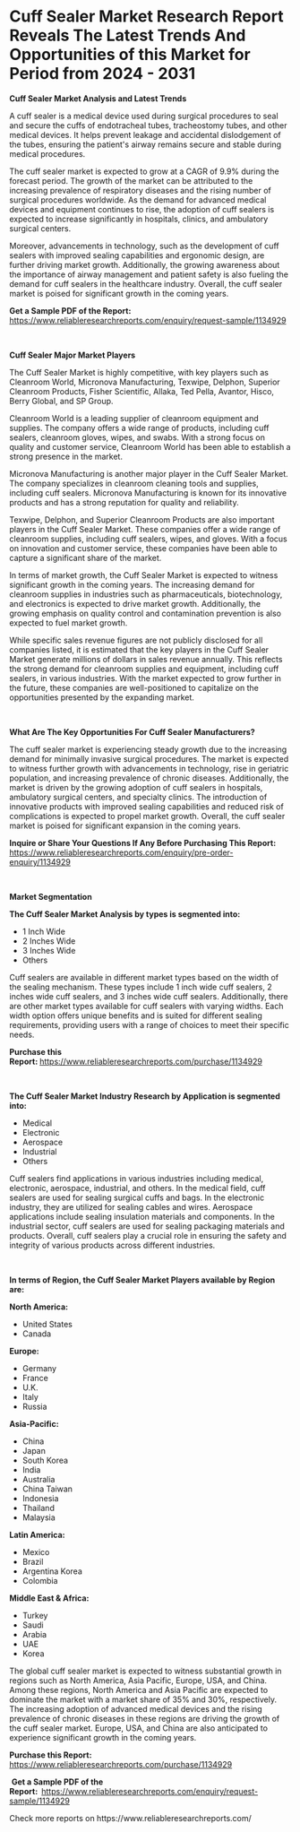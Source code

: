 <p><h1>Cuff Sealer Market Research Report Reveals The Latest Trends And Opportunities of this Market for Period from 2024 - 2031</h1></p><p><strong>Cuff Sealer Market Analysis and Latest Trends</strong></p>
<p><p>A cuff sealer is a medical device used during surgical procedures to seal and secure the cuffs of endotracheal tubes, tracheostomy tubes, and other medical devices. It helps prevent leakage and accidental dislodgement of the tubes, ensuring the patient's airway remains secure and stable during medical procedures.</p><p>The cuff sealer market is expected to grow at a CAGR of 9.9% during the forecast period. The growth of the market can be attributed to the increasing prevalence of respiratory diseases and the rising number of surgical procedures worldwide. As the demand for advanced medical devices and equipment continues to rise, the adoption of cuff sealers is expected to increase significantly in hospitals, clinics, and ambulatory surgical centers.</p><p>Moreover, advancements in technology, such as the development of cuff sealers with improved sealing capabilities and ergonomic design, are further driving market growth. Additionally, the growing awareness about the importance of airway management and patient safety is also fueling the demand for cuff sealers in the healthcare industry. Overall, the cuff sealer market is poised for significant growth in the coming years.</p></p>
<p><strong>Get a Sample PDF of the Report:&nbsp;</strong> <a href="https://www.reliableresearchreports.com/enquiry/request-sample/1134929">https://www.reliableresearchreports.com/enquiry/request-sample/1134929</a></p>
<p>&nbsp;</p>
<p><strong>Cuff Sealer Major Market Players</strong></p>
<p><p>The Cuff Sealer Market is highly competitive, with key players such as Cleanroom World, Micronova Manufacturing, Texwipe, Delphon, Superior Cleanroom Products, Fisher Scientific, Allaka, Ted Pella, Avantor, Hisco, Berry Global, and SP Group. </p><p>Cleanroom World is a leading supplier of cleanroom equipment and supplies. The company offers a wide range of products, including cuff sealers, cleanroom gloves, wipes, and swabs. With a strong focus on quality and customer service, Cleanroom World has been able to establish a strong presence in the market.</p><p>Micronova Manufacturing is another major player in the Cuff Sealer Market. The company specializes in cleanroom cleaning tools and supplies, including cuff sealers. Micronova Manufacturing is known for its innovative products and has a strong reputation for quality and reliability.</p><p>Texwipe, Delphon, and Superior Cleanroom Products are also important players in the Cuff Sealer Market. These companies offer a wide range of cleanroom supplies, including cuff sealers, wipes, and gloves. With a focus on innovation and customer service, these companies have been able to capture a significant share of the market.</p><p>In terms of market growth, the Cuff Sealer Market is expected to witness significant growth in the coming years. The increasing demand for cleanroom supplies in industries such as pharmaceuticals, biotechnology, and electronics is expected to drive market growth. Additionally, the growing emphasis on quality control and contamination prevention is also expected to fuel market growth.</p><p>While specific sales revenue figures are not publicly disclosed for all companies listed, it is estimated that the key players in the Cuff Sealer Market generate millions of dollars in sales revenue annually. This reflects the strong demand for cleanroom supplies and equipment, including cuff sealers, in various industries. With the market expected to grow further in the future, these companies are well-positioned to capitalize on the opportunities presented by the expanding market.</p></p>
<p>&nbsp;</p>
<p><strong>What Are The Key Opportunities For Cuff Sealer Manufacturers?</strong></p>
<p><p>The cuff sealer market is experiencing steady growth due to the increasing demand for minimally invasive surgical procedures. The market is expected to witness further growth with advancements in technology, rise in geriatric population, and increasing prevalence of chronic diseases. Additionally, the market is driven by the growing adoption of cuff sealers in hospitals, ambulatory surgical centers, and specialty clinics. The introduction of innovative products with improved sealing capabilities and reduced risk of complications is expected to propel market growth. Overall, the cuff sealer market is poised for significant expansion in the coming years.</p></p>
<p><strong>Inquire or Share Your Questions If Any Before Purchasing This Report:</strong> <a href="https://www.reliableresearchreports.com/enquiry/pre-order-enquiry/1134929">https://www.reliableresearchreports.com/enquiry/pre-order-enquiry/1134929</a></p>
<p>&nbsp;</p>
<p><strong>Market Segmentation</strong></p>
<p><strong>The Cuff Sealer Market Analysis by types is segmented into:</strong></p>
<p><ul><li>1 Inch Wide</li><li>2 Inches Wide</li><li>3 Inches Wide</li><li>Others</li></ul></p>
<p><p>Cuff sealers are available in different market types based on the width of the sealing mechanism. These types include 1 inch wide cuff sealers, 2 inches wide cuff sealers, and 3 inches wide cuff sealers. Additionally, there are other market types available for cuff sealers with varying widths. Each width option offers unique benefits and is suited for different sealing requirements, providing users with a range of choices to meet their specific needs.</p></p>
<p><strong>Purchase this Report:&nbsp;</strong><a href="https://www.reliableresearchreports.com/purchase/1134929">https://www.reliableresearchreports.com/purchase/1134929</a></p>
<p>&nbsp;</p>
<p><strong>The Cuff Sealer Market Industry Research by Application is segmented into:</strong></p>
<p><ul><li>Medical</li><li>Electronic</li><li>Aerospace</li><li>Industrial</li><li>Others</li></ul></p>
<p><p>Cuff sealers find applications in various industries including medical, electronic, aerospace, industrial, and others. In the medical field, cuff sealers are used for sealing surgical cuffs and bags. In the electronic industry, they are utilized for sealing cables and wires. Aerospace applications include sealing insulation materials and components. In the industrial sector, cuff sealers are used for sealing packaging materials and products. Overall, cuff sealers play a crucial role in ensuring the safety and integrity of various products across different industries.</p></p>
<p>&nbsp;</p>
<p><strong>In terms of Region, the Cuff Sealer Market Players available by Region are:</strong></p>
<p>
    <p> <strong> North America: </strong>
        <ul>
            <li>United States</li>
            <li>Canada</li>
        </ul>
        </p> 
    <p> <strong> Europe: </strong>
        <ul>
            <li>Germany</li>
            <li>France</li>
            <li>U.K.</li>
            <li>Italy</li>
            <li>Russia</li>
        </ul>
        </p> 
    <p> <strong> Asia-Pacific: </strong>
        <ul>
            <li>China</li>
            <li>Japan</li>
            <li>South Korea</li>
            <li>India</li>
            <li>Australia</li>
            <li>China Taiwan</li>
            <li>Indonesia</li>
            <li>Thailand</li>
            <li>Malaysia</li>
        </ul>
        </p> 
    <p> <strong> Latin America: </strong>
        <ul>
            <li>Mexico</li>
            <li>Brazil</li>
            <li>Argentina Korea</li>
            <li>Colombia</li>
        </ul>
        </p> 
    <p> <strong> Middle East & Africa: </strong>
        <ul>
            <li>Turkey</li>
            <li>Saudi</li>
            <li>Arabia</li>
            <li>UAE</li>
            <li>Korea</li>
        </ul>
    </p>
    </p>
<p><p>The global cuff sealer market is expected to witness substantial growth in regions such as North America, Asia Pacific, Europe, USA, and China. Among these regions, North America and Asia Pacific are expected to dominate the market with a market share of 35% and 30%, respectively. The increasing adoption of advanced medical devices and the rising prevalence of chronic diseases in these regions are driving the growth of the cuff sealer market. Europe, USA, and China are also anticipated to experience significant growth in the coming years.</p></p>
<p><strong>Purchase this Report: </strong><a href="https://www.reliableresearchreports.com/purchase/1134929">https://www.reliableresearchreports.com/purchase/1134929</a></p>
<p>&nbsp;<strong>Get a Sample PDF of the Report:&nbsp;&nbsp;</strong><a href="https://www.reliableresearchreports.com/enquiry/request-sample/1134929">https://www.reliableresearchreports.com/enquiry/request-sample/1134929</a></p>
<p><strong></strong></p>
<p>Check more reports on https://www.reliableresearchreports.com/</p>